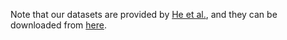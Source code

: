 Note that our datasets are provided by [He et al.](https://arxiv.org/pdf/2303.14822), and they can be downloaded from [here](https://drive.google.com/drive/folders/1p4iBeM4r-sUKe8TnS4DcYlxvQagcmola?usp=sharing).

